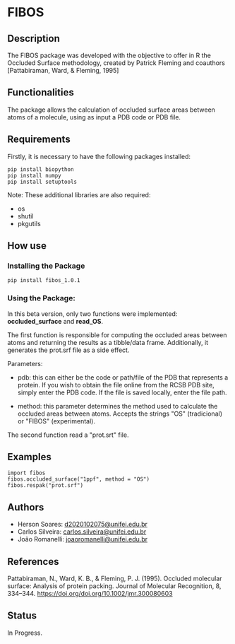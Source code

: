 # FIBOS
## Description
The FIBOS package was developed with the objective to offer in R the Occluded Surface methodology, created by Patrick Fleming and coauthors [Pattabiraman, Ward, & Fleming, 1995]
## Functionalities
The package allows the calculation of occluded surface areas between atoms of a molecule, using as input a PDB code or PDB file.
## Requirements

Firstly, it is necessary to have the following packages installed:

    pip install biopython
    pip install numpy
    pip install setuptools
Note: These additional libraries are also required:
 - os
 - shutil
 - pkgutils

## How use
### Installing the Package
    
    pip install fibos_1.0.1
    
### Using the Package:
In this beta version, only two functions were implemented: **occluded_surface** and **read_OS**.

The first function is responsible for computing the occluded areas between atoms and returning the results as a tibble/data frame. Additionally, it generates the prot.srf file as a side effect.

Parameters:

  - pdb: this can either be the code or path/file of the PDB that represents a protein. If you wish to obtain the file online from the RCSB PDB site, simply enter the PDB code. If the file is saved locally, enter the file path.

  - method: this parameter determines the method used to calculate the occluded areas between atoms. Accepts the strings "OS" (tradicional) or "FIBOS" (experimental).

The second function read a "prot.srt" file.


## Examples

    import fibos
    fibos.occluded_surface("1ppf", method = "OS")
    fibos.respak("prot.srf")

## Authors

- Herson Soares: d2020102075@unifei.edu.br
- Carlos Silveira:  carlos.silveira@unifei.edu.br
- João Romanelli: joaoromanelli@unifei.edu.br


## References

Pattabiraman, N., Ward, K. B., & Fleming, P. J. (1995). Occluded molecular surface: Analysis of protein packing. Journal of Molecular Recognition, 8, 334–344. https://doi.org/doi.org/10.1002/jmr.300080603

## Status
In Progress.